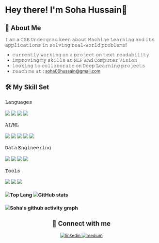 # Hey there! I'm Soha Hussain👋
## :book: About Me
 𝙸 𝚊𝚖 𝚊 𝙲𝚂𝙴  𝚄𝚗𝚍𝚎𝚛𝚐𝚛𝚊𝚍  𝚔𝚎𝚎𝚗  𝚊𝚋𝚘𝚞𝚝  𝙼𝚊𝚌𝚑𝚒𝚗𝚎  𝙻𝚎𝚊𝚛𝚗𝚒𝚗𝚐  𝚊𝚗𝚍  𝚒𝚝𝚜  𝚊𝚙𝚙𝚕𝚒𝚌𝚊𝚝𝚒𝚘𝚗𝚜  𝚒𝚗  𝚜𝚘𝚕𝚟𝚒𝚗𝚐  𝚛𝚎𝚊𝚕-𝚠𝚘𝚛𝚕𝚍  𝚙𝚛𝚘𝚋𝚕𝚎𝚖𝚜!
 
 - 𝚌𝚞𝚛𝚛𝚎𝚗𝚝𝚕𝚢 𝚠𝚘𝚛𝚔𝚒𝚗𝚐 𝚘𝚗 𝚊 𝚙𝚛𝚘𝚓𝚎𝚌𝚝 𝚘𝚗 𝚝𝚎𝚡𝚝 𝚛𝚎𝚊𝚍𝚊𝚋𝚒𝚕𝚒𝚝𝚢
 - 𝚒𝚖𝚙𝚛𝚘𝚟𝚒𝚗𝚐 𝚖𝚢 𝚜𝚔𝚒𝚕𝚕𝚜 𝚊𝚝 𝙽𝙻𝙿 𝚊𝚗𝚍 𝙲𝚘𝚖𝚙𝚞𝚝𝚎𝚛 𝚅𝚒𝚜𝚒𝚘𝚗
 - 𝚕𝚘𝚘𝚔𝚒𝚗𝚐 𝚝𝚘 𝚌𝚘𝚕𝚕𝚊𝚋𝚘𝚛𝚊𝚝𝚎 𝚘𝚗 𝙳𝚎𝚎𝚙 𝙻𝚎𝚊𝚛𝚗𝚒𝚗𝚐 𝚙𝚛𝚘𝚓𝚎𝚌𝚝𝚜
 - 𝚛𝚎𝚊𝚌𝚑 𝚖𝚎 𝚊𝚝 : <soha00hussain@gmail.com>

## 🛠️ My Skill Set
#### 𝙻𝚊𝚗𝚐𝚞𝚊𝚐𝚎𝚜
<img src = "https://img.shields.io/badge/Python-FFD43B?style=for-the-badge&logo=python&logoColor=darkgreen"/> <img src = "https://img.shields.io/badge/C-00599C?style=for-the-badge&logo=c&logoColor=white"/>
 <img src = "https://img.shields.io/badge/C%2B%2B-00599C?style=for-the-badge&logo=c%2B%2B&logoColor=white"/>
 <img src = "https://img.shields.io/badge/Java-ED8B00?style=for-the-badge&logo=java&logoColor=white"/>
 
 #### 𝙰𝙸/𝙼𝙻
 <img src = "https://img.shields.io/badge/scikit_learn-F7931E?style=for-the-badge&logo=scikit-learn&logoColor=white"/> <img src = "https://img.shields.io/badge/OpenCV-27338e?style=for-the-badge&logo=OpenCV&logoColor=white"/>
 <img src = "https://img.shields.io/badge/TensorFlow-FF6F00?style=for-the-badge&logo=TensorFlow&logoColor=white"/>
 <img src = "https://img.shields.io/badge/Keras-D00000?style=for-the-badge&logo=Keras&logoColor=white"/>
 <img src = "https://img.shields.io/badge/hugging face-FFA910?style=for-the-badge&logo=huggingface&logoColor=white"/>
 
 #### 𝙳𝚊𝚝𝚊 𝙴𝚗𝚐𝚒𝚗𝚎𝚎𝚛𝚒𝚗𝚐
 <img src = "https://img.shields.io/badge/Numpy-777BB4?style=for-the-badge&logo=numpy&logoColor=white"/>  <img src = "https://img.shields.io/badge/Pandas-2C2D72?style=for-the-badge&logo=pandas&logoColor=white"/>
  <img src = "https://img.shields.io/badge/Plotly-239120?style=for-the-badge&logo=plotly&logoColor=white"/>
  <img src = "https://img.shields.io/badge/matplotlib-004088?style=for-the-badge&logo=matplotlib&logoColor=white"/> 
  
  
 #### 𝚃𝚘𝚘𝚕𝚜
 <img src = "https://img.shields.io/badge/Google_Cloud-4285F4?style=for-the-badge&logo=google-cloud&logoColor=white"/> <img src = "https://img.shields.io/badge/microsoft%20azure-0089D6?style=for-the-badge&logo=microsoft-azure&logoColor=white"/>
 <img src = "https://img.shields.io/badge/Figma-F24E1E?style=for-the-badge&logo=figma&logoColor=white"/>

 ### ![Top Lang](https://github-readme-stats.vercel.app/api/top-langs/?username=SohaHussain&langs_count=5&layout=compact&theme=gotham)      ![GitHub stats](https://github-readme-stats.vercel.app/api?username=SohaHussain&hide=stars,issues&theme=gotham)


 ### ![Soha's github activity graph](https://activity-graph.herokuapp.com/graph?username=SohaHussain&theme=nord) 
 
<div align="center">
 
## 🔗 Connect with me
<div align="center">

<a href="https://www.linkedin.com/in/soha-hussain/" target="_blank">
<img src=https://img.shields.io/badge/linkedin-%231E77B5.svg?&style=for-the-badge&logo=linkedin&logoColor=white alt=linkedin style="margin-bottom: 5px;" />
</a>


 
 <a href="https://allthingsml.medium.com/" target="_blank">
<img src=https://img.shields.io/badge/medium-%23000000.svg?&style=for-the-badge&logo=medium&logoColor=white alt=medium style="margin-bottom: 5px;" />
</a>   
</div>  
  






